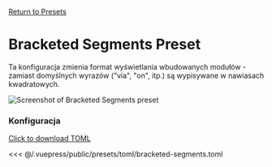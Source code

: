 [Return to Presets](./README.md#bracketed-segments)

# Bracketed Segments Preset

Ta konfiguracja zmienia format wyświetlania wbudowanych modułów - zamiast domyślnych wyrazów ("via", "on", itp.) są wypisywane w nawiasach kwadratowych.

![Screenshot of Bracketed Segments preset](/presets/img/bracketed-segments.png)

### Konfiguracja

[Click to download TOML](/presets/toml/bracketed-segments.toml)

<<< @/.vuepress/public/presets/toml/bracketed-segments.toml
